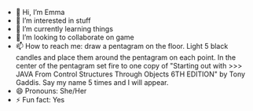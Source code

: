 - 👋 Hi, I’m Emma
- 👀 I’m interested in stuff
- 🌱 I’m currently learning things
- 💞️ I’m looking to collaborate on game
- 📫 How to reach me: draw a pentagram on the floor. Light 5 black candles and place them around the pentagram on each point. 
     In the center of the pentagram set fire to one copy of "Starting out with >>> JAVA From Control Structures Through Objects 6TH EDITION" by Tony Gaddis. Say my name 5 times and I will appear. 
- 😄 Pronouns: She/Her
- ⚡ Fun fact: Yes

<!---
Emdove286/Emdove286 is a ✨ special ✨ repository because its `README.md` (this file) appears on your GitHub profile.
You can click the Preview link to take a look at your changes.
--->
